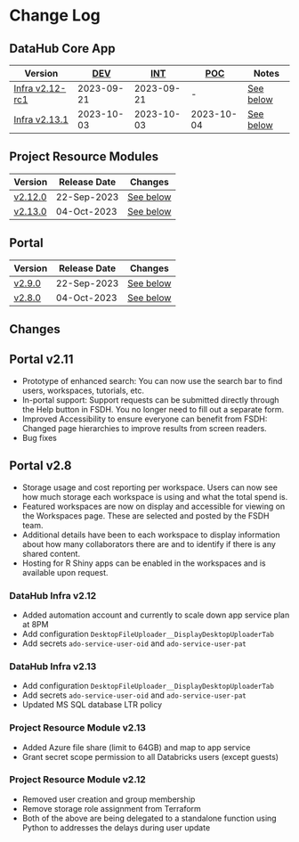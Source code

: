 # Change Log

## DataHub Core App
| Version | [DEV](https://dev.fsdh-dhsf.science.cloud-nuage.canada.ca/) | [INT](https://int.fsdh-dhsf.science.cloud-nuage.canada.ca/) | [POC](https://federal-science-datahub.canada.ca/) | Notes |
|---|---|---|---|---|
|[Infra v2.12-rc1](https://github.com/ssc-sp/datahub-infra/tree/v2.12-rc1)|2023-09-21|2023-09-21|-| [See below](#datahub-infra-v212) |
|[Infra v2.13.1](https://github.com/ssc-sp/datahub-infra/tree/v2.13.1)|2023-10-03|2023-10-03|2023-10-04| [See below](#datahub-infra-v213) |


## Project Resource Modules
| Version | Release Date | Changes |
|---|---|---|
|[v2.12.0](https://github.com/ssc-sp/datahub-resource-modules/tree/versioning/modules/v2.12.0)| 22-Sep-2023 |[See below](#project-resource-module-v212)|
|[v2.13.0](https://github.com/ssc-sp/datahub-resource-modules/tree/versioning/modules/v2.13.0)| 04-Oct-2023 |[See below](#project-resource-module-v213)|

## Portal

| Version | Release Date | Changes |
|---|---|---|
|[v2.9.0](https://github.com/ssc-sp/datahub-resource-modules/tree/versioning/modules/v2.12.0)| 22-Sep-2023 |[See below](#project-resource-module-v212)|
|[v2.8.0](https://github.com/ssc-sp/datahub-resource-modules/tree/versioning/modules/v2.13.0)| 04-Oct-2023 |[See below](#project-resource-module-v213)|

## Changes

## Portal v2.11
- Prototype of enhanced search: You can now use the search bar to find users, workspaces, tutorials, etc.
- In-portal support: Support requests can be submitted directly through the Help button in FSDH. You no longer need to fill out a separate form.
- Improved Accessibility to ensure everyone can benefit from FSDH: Changed page hierarchies to improve results from screen readers.
- Bug fixes

## Portal v2.8

- Storage usage and cost reporting per workspace. Users can now see how much storage each workspace is using and what the total spend is.
- Featured workspaces are now on display and accessible for viewing on the Workspaces page. These are selected and posted by the FSDH team.
- Additional details have been to each workspace to display information about how many collaborators there are and to identify if there is any shared content.
- Hosting for R Shiny apps can be enabled in the workspaces and is available upon request.

### DataHub Infra v2.12
- Added automation account and currently to scale down app service plan at 8PM
- Add configuration `DesktopFileUploader__DisplayDesktopUploaderTab`
- Add secrets `ado-service-user-oid` and `ado-service-user-pat`

### DataHub Infra v2.13
- Add configuration `DesktopFileUploader__DisplayDesktopUploaderTab`
- Add secrets `ado-service-user-oid` and `ado-service-user-pat`
- Updated MS SQL database LTR policy

### Project Resource Module v2.13
- Added Azure file share (limit to 64GB) and map to app service 
- Grant secret scope permission to all Databricks users (except guests)

### Project Resource Module v2.12
- Removed user creation and group membership
- Remove storage role assignment from Terraform
- Both of the above are being delegated to a standalone function using Python to addresses the delays during user update
